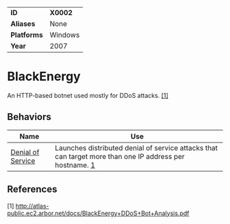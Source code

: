 |||
|---------|------------------------|
|**ID**|**X0002**|
|**Aliases**|None|
|**Platforms**|Windows|
|**Year**| 2007 |


BlackEnergy
===========
An HTTP-based botnet used mostly for DDoS attacks. [[1]](#1)

Behaviors
---------
|Name|Use|
|---------------------|-------------------------------------------------------|
|[Denial of Service](https://github.com/MBCProject/mbc-markdown/blob/master/impact/denial-of-service.md) | Launches distributed denial of service attacks that can target more than one IP address per hostname. [1](#1)|

References
----------
<a name="1">[1]</a> http://atlas-public.ec2.arbor.net/docs/BlackEnergy+DDoS+Bot+Analysis.pdf
 